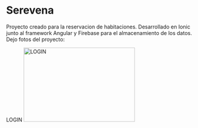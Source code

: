 # Serevena
Proyecto creado para la reservacion de habitaciones.
Desarrollado en Ionic junto al framework Angular y Firebase para el almacenamiento de los datos.
Dejo fotos del proyecto:

LOGIN
<img src="https://i.postimg.cc/637Q3Dyf/1-Login.jpg" alt="LOGIN" width="300" height="200">


